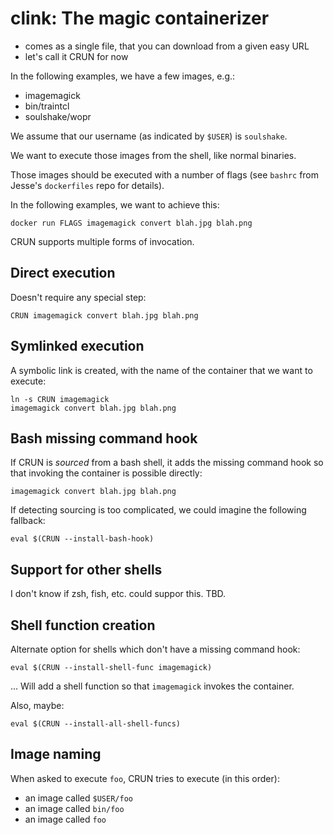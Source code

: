 # clink: The magic containerizer


- comes as a single file, that you can download from a given easy URL
- let's call it CRUN for now


In the following examples, we have a few images, e.g.:
- imagemagick
- bin/traintcl
- soulshake/wopr

We assume that our username (as indicated by `$USER`) is `soulshake`.

We want to execute those images from the shell, like normal binaries.

Those images should be executed with a number of flags (see `bashrc`
from Jesse's `dockerfiles` repo for details).

In the following examples, we want to achieve this:

    docker run FLAGS imagemagick convert blah.jpg blah.png

CRUN supports multiple forms of invocation.

## Direct execution

Doesn't require any special step:

    CRUN imagemagick convert blah.jpg blah.png


## Symlinked execution

A symbolic link is created, with the name of the container that we
want to execute:

    ln -s CRUN imagemagick
    imagemagick convert blah.jpg blah.png


## Bash missing command hook

If CRUN is *sourced* from a bash shell, it adds the missing
command hook so that invoking the container is possible directly:

    imagemagick convert blah.jpg blah.png

If detecting sourcing is too complicated, we could imagine the
following fallback:

    eval $(CRUN --install-bash-hook)


## Support for other shells

I don't know if zsh, fish, etc. could suppor this. TBD.


## Shell function creation

Alternate option for shells which don't have a missing command hook:

    eval $(CRUN --install-shell-func imagemagick)

... Will add a shell function so that `imagemagick`
invokes the container.

Also, maybe:

    eval $(CRUN --install-all-shell-funcs)


## Image naming

When asked to execute `foo`, CRUN tries to execute (in this order):
- an image called `$USER/foo`
- an image called `bin/foo`
- an image called `foo`


